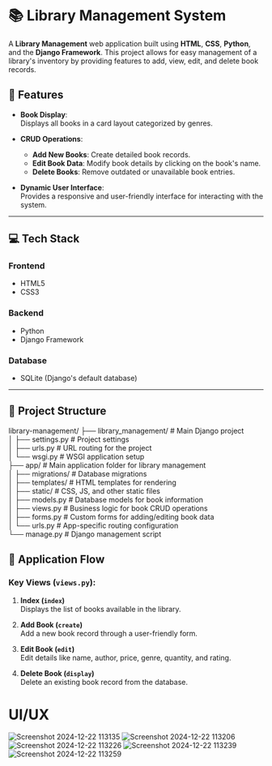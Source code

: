 # **📚 Library Management System**

A **Library Management** web application built using **HTML**, **CSS**, **Python**, and the **Django Framework**. This project allows for easy management of a library's inventory by providing features to add, view, edit, and delete book records.

## **🌟 Features**
- **Book Display**:  
  Displays all books in a card layout categorized by genres.  

- **CRUD Operations**:  
  - **Add New Books**: Create detailed book records.  
  - **Edit Book Data**: Modify book details by clicking on the book's name.  
  - **Delete Books**: Remove outdated or unavailable book entries.  

- **Dynamic User Interface**:  
  Provides a responsive and user-friendly interface for interacting with the system.  

---

## **💻 Tech Stack**
### **Frontend**
- HTML5  
- CSS3  

### **Backend**
- Python  
- Django Framework  

### **Database**
- SQLite (Django's default database)

---

## **📂 Project Structure**
library-management/
├── library_management/    # Main Django project  <br>
│   ├── settings.py        # Project settings  <br>
│   ├── urls.py            # URL routing for the project  <br>
│   └── wsgi.py            # WSGI application setup  <br>
├── app/                   # Main application folder for library management  <br>
│   ├── migrations/        # Database migrations  <br>
│   ├── templates/         # HTML templates for rendering  <br>
│   ├── static/            # CSS, JS, and other static files  <br>
│   ├── models.py          # Database models for book information <br> 
│   ├── views.py           # Business logic for book CRUD operations  <br>
│   ├── forms.py           # Custom forms for adding/editing book data  <br>
│   └── urls.py            # App-specific routing configuration  <br>
└── manage.py              # Django management script  <br>



## **🚦 Application Flow**
### **Key Views** (`views.py`):
1. **Index (`index`)**  
   Displays the list of books available in the library.  

2. **Add Book (`create`)**  
   Add a new book record through a user-friendly form.  

3. **Edit Book (`edit`)**  
   Edit details like name, author, price, genre, quantity, and rating.  

4. **Delete Book (`display`)**  
   Delete an existing book record from the database. 

# UI/UX

![Screenshot 2024-12-22 113135](https://github.com/user-attachments/assets/2e8d4c2e-f0e8-4a04-93e2-2e467f9b49fc)
![Screenshot 2024-12-22 113206](https://github.com/user-attachments/assets/9794d3e2-9085-42eb-92ac-512c324bdbc5)
![Screenshot 2024-12-22 113226](https://github.com/user-attachments/assets/5e9cfe3b-82b0-4a0c-aba6-3e76c55bb7ea)
![Screenshot 2024-12-22 113239](https://github.com/user-attachments/assets/f1b42945-c43b-4811-953a-71f11fde6e76)
![Screenshot 2024-12-22 113259](https://github.com/user-attachments/assets/cf2dac08-0015-4afb-aef5-491c1fee6a62)
